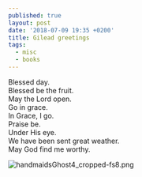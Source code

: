 ```yaml
---
published: true
layout: post
date: '2018-07-09 19:35 +0200'
title: Gilead greetings
tags:
  - misc
  - books
---
```

Blessed day.  
Blessed be the fruit.  
May the Lord open.  
Go in grace.  
In Grace, I go.  
Praise be.  
Under His eye.  
We have been sent great weather.  
May God find me worthy.  

![handmaidsGhost4_cropped-fs8.png]({{site.baseurl}}/media/handmaidsGhost4_cropped-fs8.png)
